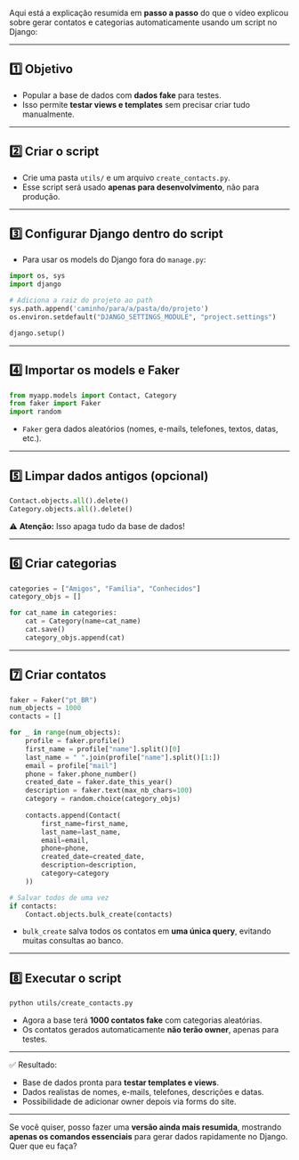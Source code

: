 Aqui está a explicação resumida em **passo a passo** do que o vídeo explicou sobre gerar contatos e categorias automaticamente usando um script no Django:

---

## 1️⃣ Objetivo

* Popular a base de dados com **dados fake** para testes.
* Isso permite **testar views e templates** sem precisar criar tudo manualmente.

---

## 2️⃣ Criar o script

* Crie uma pasta `utils/` e um arquivo `create_contacts.py`.
* Esse script será usado **apenas para desenvolvimento**, não para produção.

---

## 3️⃣ Configurar Django dentro do script

* Para usar os models do Django fora do `manage.py`:

```python
import os, sys
import django

# Adiciona a raiz do projeto ao path
sys.path.append('caminho/para/a/pasta/do/projeto')
os.environ.setdefault("DJANGO_SETTINGS_MODULE", "project.settings")

django.setup()
```

---

## 4️⃣ Importar os models e Faker

```python
from myapp.models import Contact, Category
from faker import Faker
import random
```

* `Faker` gera dados aleatórios (nomes, e-mails, telefones, textos, datas, etc.).

---

## 5️⃣ Limpar dados antigos (opcional)

```python
Contact.objects.all().delete()
Category.objects.all().delete()
```

⚠️ **Atenção:** Isso apaga tudo da base de dados!

---

## 6️⃣ Criar categorias

```python
categories = ["Amigos", "Família", "Conhecidos"]
category_objs = []

for cat_name in categories:
    cat = Category(name=cat_name)
    cat.save()
    category_objs.append(cat)
```

---

## 7️⃣ Criar contatos

```python
faker = Faker("pt_BR")
num_objects = 1000
contacts = []

for _ in range(num_objects):
    profile = faker.profile()
    first_name = profile["name"].split()[0]
    last_name = " ".join(profile["name"].split()[1:])
    email = profile["mail"]
    phone = faker.phone_number()
    created_date = faker.date_this_year()
    description = faker.text(max_nb_chars=100)
    category = random.choice(category_objs)
    
    contacts.append(Contact(
        first_name=first_name,
        last_name=last_name,
        email=email,
        phone=phone,
        created_date=created_date,
        description=description,
        category=category
    ))

# Salvar todos de uma vez
if contacts:
    Contact.objects.bulk_create(contacts)
```

* `bulk_create` salva todos os contatos em **uma única query**, evitando muitas consultas ao banco.

---

## 8️⃣ Executar o script

```bash
python utils/create_contacts.py
```

* Agora a base terá **1000 contatos fake** com categorias aleatórias.
* Os contatos gerados automaticamente **não terão owner**, apenas para testes.

---

✅ Resultado:

* Base de dados pronta para **testar templates e views**.
* Dados realistas de nomes, e-mails, telefones, descrições e datas.
* Possibilidade de adicionar owner depois via forms do site.

---

Se você quiser, posso fazer uma **versão ainda mais resumida**, mostrando **apenas os comandos essenciais** para gerar dados rapidamente no Django. Quer que eu faça?
